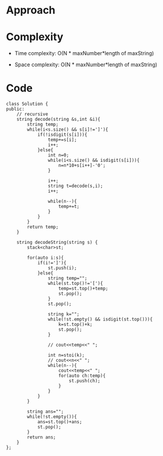 # Approach
<!-- Describe your approach to solving the problem. -->

# Complexity
- Time complexity: O(N * maxNumber*length of maxString)
<!-- Add your time complexity here, e.g. $$O(n)$$ -->

- Space complexity: O(N * maxNumber*length of maxString)
<!-- Add your space complexity here, e.g. $$O(n)$$ -->

# Code
```
class Solution {
public:
    // recursive 
    string decode(string &s,int &i){
        string temp;
        while(i<s.size() && s[i]!=']'){
            if(!isdigit(s[i])){
                temp+=s[i];
                i++;
            }else{
                int n=0;
                while(i<s.size() && isdigit(s[i])){
                    n=n*10+s[i++]-'0';
                }

                i++;
                string t=decode(s,i);
                i++;

                while(n--){
                    temp+=t;
                }
            }
        }
        return temp;
    }

    string decodeString(string s) {
        stack<char>st;

        for(auto i:s){
            if(i!=']'){
                st.push(i);
            }else{
                string temp="";
                while(st.top()!='['){
                    temp=st.top()+temp;
                    st.pop();
                }
                st.pop();

                string k="";
                while(!st.empty() && isdigit(st.top())){
                    k=st.top()+k;
                    st.pop();
                }

                // cout<<temp<<" ";

                int n=stoi(k);
                // cout<<n<<" ";
                while(n--){
                    cout<<temp<<" ";
                    for(auto ch:temp){
                        st.push(ch);
                    }
                }
            }
        }

        string ans="";
        while(!st.empty()){
            ans=st.top()+ans;
            st.pop();
        }
        return ans;
    }
};
```
